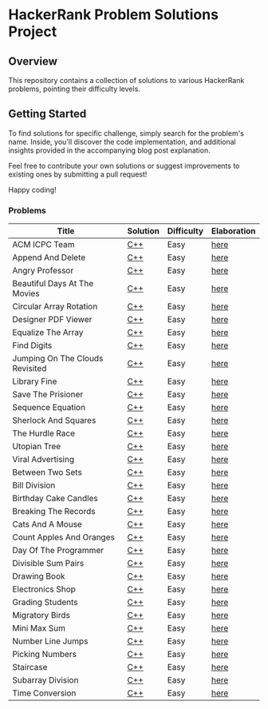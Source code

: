 # HackerRank Problem Solutions Project

## Overview

This repository contains a collection of solutions to various HackerRank problems, pointing their difficulty levels.


## Getting Started

To find solutions for specific challenge, simply search for the problem's name. Inside, you'll discover the code implementation, and additional insights provided in the accompanying blog post explanation.

Feel free to contribute your own solutions or suggest improvements to existing ones by submitting a pull request!

Happy coding!

### Problems


| Title | Solution | Difficulty | Elaboration |
| ----- | -------- | ---------- | ----------- |
| ACM ICPC Team | [C++](./HackerRank/Algorithms/Implementation/ACMICPCTeam.hpp) | Easy | [here](-) |
| Append And Delete | [C++](./HackerRank/Algorithms/Implementation/AppendAndDelete.hpp) | Easy | [here](-) |
| Angry Professor | [C++](./HackerRank/Algorithms/Implementation/AngryProfessor.hpp) | Easy | [here](-) |
| Beautiful Days At The Movies | [C++](./HackerRank/Algorithms/Implementation/BeautifulDaysAtTheMovies.hpp) | Easy | [here](-) |
| Circular Array Rotation | [C++](./HackerRank/Algorithms/Implementation/CircularArrayRotation.hpp) | Easy | [here](-) |
| Designer PDF Viewer | [C++](./HackerRank/Algorithms/Implementation/DesignerPDFViewer.hpp) | Easy | [here](-) |
| Equalize The Array | [C++](./HackerRank/Algorithms/Implementation/EqualizeTheArray.hpp) | Easy | [here](-) |
| Find Digits | [C++](./HackerRank/Algorithms/Implementation/FindDigits.hpp) | Easy | [here](-) |
| Jumping On The Clouds Revisited | [C++](./HackerRank/Algorithms/Implementation/JumpingOnTheCloudsRevisited.hpp) | Easy | [here](-) |
| Library Fine | [C++](./HackerRank/Algorithms/Implementation/LibraryFine.hpp) | Easy | [here](-) |
| Save The Prisioner | [C++](./HackerRank/Algorithms/Implementation/SaveThePrisioner.hpp) | Easy | [here](-) |
| Sequence Equation | [C++](./HackerRank/Algorithms/Implementation/SequenceEquation.hpp) | Easy | [here](-) |
| Sherlock And Squares | [C++](./HackerRank/Algorithms/Implementation/SherlockAndSquares.hpp) | Easy | [here](-) |
| The Hurdle Race | [C++](./HackerRank/Algorithms/Implementation/TheHurdleRace.hpp) | Easy | [here](-) |
| Utopian Tree | [C++](./HackerRank/Algorithms/Implementation/UtopianTree.hpp) | Easy | [here](-) |
| Viral Advertising | [C++](./HackerRank/Algorithms/Implementation/ViralAdvertising.hpp) | Easy | [here](-) |
| Between Two Sets | [C++](./HackerRank/Algorithms/Warmup/BetweenTwoSets.hpp) | Easy | [here](-) |
| Bill Division | [C++](./HackerRank/Algorithms/Warmup/BillDivision.hpp) | Easy | [here](-) |
| Birthday Cake Candles | [C++](./HackerRank/Algorithms/Warmup/BirthdayCakeCandles.hpp) | Easy | [here](-) |
| Breaking The Records | [C++](./HackerRank/Algorithms/Warmup/BreakingTheRecords.hpp) | Easy | [here](-) |
| Cats And A Mouse | [C++](./HackerRank/Algorithms/Warmup/CatsAndAMouse.hpp) | Easy | [here](-) |
| Count Apples And Oranges | [C++](./HackerRank/Algorithms/Warmup/CountApplesAndOranges.hpp) | Easy | [here](-) |
| Day Of The Programmer | [C++](./HackerRank/Algorithms/Warmup/DayOfTheProgrammer.hpp) | Easy | [here](-) |
| Divisible Sum Pairs | [C++](./HackerRank/Algorithms/Warmup/DivisibleSumPairs.hpp) | Easy | [here](-) |
| Drawing Book | [C++](./HackerRank/Algorithms/Warmup/DrawingBook.hpp) | Easy | [here](-) |
| Electronics Shop | [C++](./HackerRank/Algorithms/Warmup/ElectronicsShop.hpp) | Easy | [here](-) |
| Grading Students | [C++](./HackerRank/Algorithms/Warmup/GradingStudents.hpp) | Easy | [here](-) |
| Migratory Birds | [C++](./HackerRank/Algorithms/Warmup/MigratoryBirds.hpp) | Easy | [here](-) |
| Mini Max Sum | [C++](./HackerRank/Algorithms/Warmup/MiniMaxSum.hpp) | Easy | [here](-) |
| Number Line Jumps | [C++](./HackerRank/Algorithms/Warmup/NumberLineJumps.hpp) | Easy | [here](-) |
| Picking Numbers | [C++](./HackerRank/Algorithms/Warmup/PickingNumbers.hpp) | Easy | [here](-) |
| Staircase | [C++](./HackerRank/Algorithms/Warmup/Staircase.hpp) | Easy | [here](-) |
| Subarray Division | [C++](./HackerRank/Algorithms/Warmup/SubarrayDivision.hpp) | Easy | [here](-) |
| Time Conversion | [C++](./HackerRank/Algorithms/Warmup/TimeConversion.hpp) | Easy | [here](-) |
